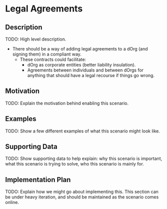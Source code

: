 # Legal Agreements  
## Description  
TODO: High level description.  
* There should be a way of adding legal agreements to a dOrg (and signing them) in a compliant way.  
  * These contracts could facilitate:  
    * dOrg as corporate entities (better liability insulation).  
    * Agreements between individuals and between dOrgs for anything that should have a legal recourse if things go wrong.  

## Motivation  
TODO: Explain the motivation behind enabling this scenario.  

## Examples  
TODO: Show a few different examples of what this scenario might look like.  

## Supporting Data  
TODO: Show supporting data to help explain: why this scenario is important, what this scenario is trying to solve, who this scenario is mainly for.  

## Implementation Plan  
TODO: Explain how we might go about implementing this. This section can be under heavy iteration, and should be maintained as the scenario comes online.  
